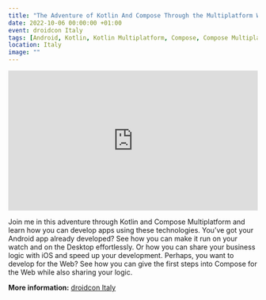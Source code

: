```yaml
---
title: "The Adventure of Kotlin And Compose Through the Multiplatform World - Volume II"
date: 2022-10-06 00:00:00 +01:00
event: droidcon Italy
tags: [Android, Kotlin, Kotlin Multiplatform, Compose, Compose Multiplatform, Talk]
location: Italy
image: ""
---
```


<div style="left: 0; width: 100%; height: 0; position: relative; padding-bottom: 56.1972%;">
	<iframe src="https://speakerdeck.com/player/33b7c3e075cf40d7b475b653fd1276d5" style="border: 0; top: 0; left: 0; width: 100%; height: 100%; position: absolute;" allowfullscreen scrolling="no" allow="encrypted-media">
	</iframe>
</div>

Join me in this adventure through Kotlin and Compose Multiplatform and learn how you can develop apps using these technologies. You’ve got your Android app already developed? See how you can make it run on your watch and on the Desktop effortlessly. Or how you can share your business logic with iOS and speed up your development. Perhaps, you want to develop for the Web? See how you can give the first steps into Compose for the Web while also sharing your logic.


**More information:** <a href="https://it.droidcon.com/2022/" rel="noopener">droidcon Italy</a>	